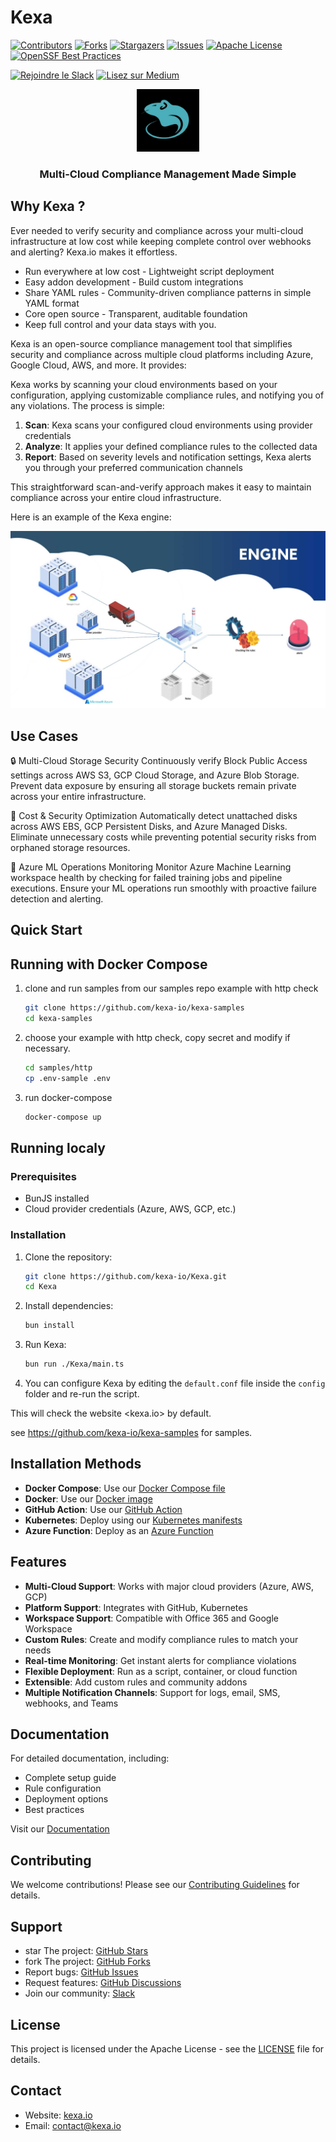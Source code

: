 # Kexa

[![Contributors][contributors-shield]][contributors-url]
[![Forks][forks-shield]][forks-url]
[![Stargazers][stars-shield]][stars-url]
[![Issues][issues-shield]][issues-url]
[![Apache License][license-shield]][license-url]
[![OpenSSF Best Practices](https://www.bestpractices.dev/projects/9278/badge)](https://www.bestpractices.dev/projects/9278)

[![Rejoindre le Slack](https://img.shields.io/badge/Slack-Rejoindre%20la%20communauté-blue?style=for-the-badge&logo=slack)](https://join.slack.com/t/kexaio/shared_invite/zt-343gsrm6d-y9glG4khlH7kuecoerYCOQ)
[![Lisez sur Medium](https://img.shields.io/badge/Medium-Lisez%20nos%20articles-black?style=for-the-badge&logo=medium)](https://medium.com/@contact_52772)


<div align="center">
  <a href="https://www.kexa.io/">
    <img src="images/kexa-no-background-color.png" alt="Logo" width="100" height="100">
  </a>
  <h3>Multi-Cloud Compliance Management Made Simple</h3>
</div>

## Why Kexa ?

Ever needed to verify security and compliance across your multi-cloud infrastructure at low cost while keeping complete control over webhooks and alerting? Kexa.io makes it effortless.

- Run everywhere at low cost - Lightweight script deployment
- Easy addon development - Build custom integrations
- Share YAML rules - Community-driven compliance patterns in simple YAML format
- Core open source - Transparent, auditable foundation
- Keep full control and your data stays with you.


Kexa is an open-source compliance management tool that simplifies security and compliance across multiple cloud platforms including Azure, Google Cloud, AWS, and more. It provides:

Kexa works by scanning your cloud environments based on your configuration, applying customizable compliance rules, and notifying you of any violations. The process is simple:

1. **Scan**: Kexa scans your configured cloud environments using provider credentials
2. **Analyze**: It applies your defined compliance rules to the collected data
3. **Report**: Based on severity levels and notification settings, Kexa alerts you through your preferred communication channels

This straightforward scan-and-verify approach makes it easy to maintain compliance across your entire cloud infrastructure.

Here is an example of the Kexa engine:

![kexa-engine](./images/schema-engine.png)

## Use Cases

🔒 Multi-Cloud Storage Security
Continuously verify Block Public Access settings across AWS S3, GCP Cloud Storage, and Azure Blob Storage. Prevent data exposure by ensuring all storage buckets remain private across your entire infrastructure.

💾 Cost & Security Optimization
Automatically detect unattached disks across AWS EBS, GCP Persistent Disks, and Azure Managed Disks. Eliminate unnecessary costs while preventing potential security risks from orphaned storage resources.

🤖 Azure ML Operations Monitoring
Monitor Azure Machine Learning workspace health by checking for failed training jobs and pipeline executions. Ensure your ML operations run smoothly with proactive failure detection and alerting.


## Quick Start

## Running with Docker Compose
1. clone and run samples from our samples repo example with http check

   ```bash
   git clone https://github.com/kexa-io/kexa-samples
   cd kexa-samples
   ```

2. choose your example with http check, copy secret and modify if necessary.

   ```bash
   cd samples/http
   cp .env-sample .env
   ```

3. run docker-compose

   ```bash
   docker-compose up
   ```

## Running localy

### Prerequisites

- BunJS installed
- Cloud provider credentials (Azure, AWS, GCP, etc.)

### Installation

1. Clone the repository:

   ```bash
   git clone https://github.com/kexa-io/Kexa.git
   cd Kexa
   ```

2. Install dependencies:

   ```bash
   bun install
   ```

3. Run Kexa:

   ```bash
   bun run ./Kexa/main.ts
   ```

4. You can configure Kexa by editing the `default.conf` file inside the `config` folder and re-run the script.

This will check the website <kexa.io> by default.

see <https://github.com/kexa-io/kexa-samples> for samples.

## Installation Methods

- **Docker Compose**: Use our [Docker Compose file](https://github.com/kexa-io/kexa-samples)
- **Docker**: Use our [Docker image](./docs/deployment/docker.md)
- **GitHub Action**: Use our [GitHub Action](./docs/deployment/github-action.md)
- **Kubernetes**: Deploy using our [Kubernetes manifests](./docs/deployment/kubernetes.md)
- **Azure Function**: Deploy as an [Azure Function](./docs/deployment/azure-function.md)

## Features

- **Multi-Cloud Support**: Works with major cloud providers (Azure, AWS, GCP)
- **Platform Support**: Integrates with GitHub, Kubernetes
- **Workspace Support**: Compatible with Office 365 and Google Workspace
- **Custom Rules**: Create and modify compliance rules to match your needs
- **Real-time Monitoring**: Get instant alerts for compliance violations
- **Flexible Deployment**: Run as a script, container, or cloud function
- **Extensible**: Add custom rules and community addons
- **Multiple Notification Channels**: Support for logs, email, SMS, webhooks, and Teams

## Documentation

For detailed documentation, including:

- Complete setup guide
- Rule configuration
- Deployment options
- Best practices

Visit our [Documentation](./docs/README.md)

## Contributing

We welcome contributions! Please see our [Contributing Guidelines](CONTRIBUTING.md) for details.

## Support

- star The project: [GitHub Stars](https://github.com/kexa-io/Kexa/stargazers)
- fork The project: [GitHub Forks](https://github.com/kexa-io/Kexa/network/members)
- Report bugs: [GitHub Issues](https://github.com/kexa-io/Kexa/issues)
- Request features: [GitHub Discussions](https://github.com/kexa-io/Kexa/discussions)
- Join our community: [Slack](https://kexaio.slack.com/)

## License

This project is licensed under the Apache License - see the [LICENSE](./LICENSE.txt) file for details.

## Contact

- Website: [kexa.io](https://www.kexa.io/)
- Email: [contact@kexa.io](mailto:contact@kexa.io)

<!-- MARKDOWN LINKS & IMAGES -->

[contributors-shield]: https://img.shields.io/github/contributors/kexa-io/Kexa.svg?style=for-the-badge
[contributors-url]: https://github.com/kexa-io/Kexa/graphs/contributors
[forks-shield]: https://img.shields.io/github/forks/kexa-io/Kexa.svg?style=for-the-badge
[forks-url]: https://github.com/kexa-io/Kexa/network/members
[stars-shield]: https://img.shields.io/github/stars/kexa-io/Kexa.svg?style=for-the-badge
[stars-url]: https://github.com/kexa-io/Kexa/stargazers
[issues-shield]: https://img.shields.io/github/issues/kexa-io/Kexa.svg?style=for-the-badge
[issues-url]: https://github.com/kexa-io/Kexa/issues
[license-shield]: https://img.shields.io/github/license/kexa-io/Kexa.svg?style=for-the-badge
[license-url]: https://github.com/kexa-io/Kexa/blob/master/LICENSE.txt
